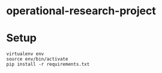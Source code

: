 # operational-research-project

# Setup

```
virtualenv env
source env/bin/activate
pip install -r requirements.txt
```
